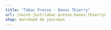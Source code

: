 ```yaml
---
title: "Tabac Presse - Banos Thierry"
url: /saint-just/tabac-presse-banos-thierry/
shop: marchand de journaux
---
```

